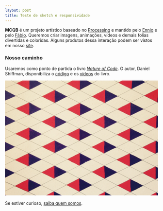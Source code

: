 ```yaml
---
layout: post
title: Teste de sketch e responsividade
---
```



**MCQB** é um projeto artístico baseado no [Processing](https://processing.org) e mantido pelo [Ennio](http://enniofranco.com) e pelo [Fábio](http://fabiosasseron.com). Queremos criar imagens, animações, vídeos e demais folias divertidas e coloridas. Alguns produtos dessa interação podem ser vistos em nosso [site](http://whysasse.github.io/mcqb/).

### Nosso caminho
Usaremos como ponto de partida o livro *[Nature of Code](http://natureofcode.com)*. O autor, Daniel Shiffman, disponibiliza o [código](https://github.com/shiffman/The-Nature-of-Code-Examples) e os [vídeos](https://vimeo.com/channels/natureofcode) do livro.

<canvas data-processing-sources="/public/figure02.js"></canvas>

![testando](/public/FullSizeRender.jpg)

Se estiver curioso, [saiba quem somos](http://whysasse.github.io/about/).

